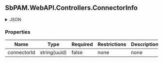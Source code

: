 
<h2 id="tocS_SbPAM.WebAPI.Controllers.ConnectorInfo">SbPAM.WebAPI.Controllers.ConnectorInfo</h2>

<a id="schemasbpam.webapi.controllers.connectorinfo"></a>
<a id="schema_SbPAM.WebAPI.Controllers.ConnectorInfo"></a>
<a id="tocSsbpam.webapi.controllers.connectorinfo"></a>
<a id="tocssbpam.webapi.controllers.connectorinfo"></a>

<details><summary>JSON</summary>


```json
{
  "connectorId": "7200b21f-cb26-4f4f-9504-421d49021e96"
}

```


</details>

### Properties

|Name|Type|Required|Restrictions|Description|
|---|---|---|---|---|
|connectorId|string(uuid)|false|none|none|


